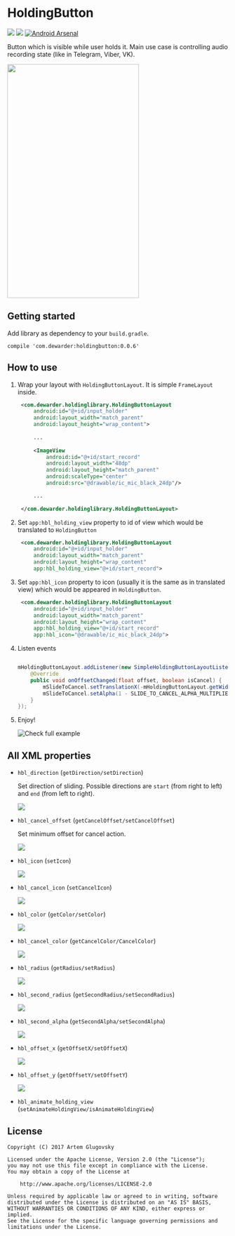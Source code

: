 # HoldingButton

<a href="http://www.methodscount.com/?lib=com.dewarder%3Aholdingbutton%3A0.0.5"><img src="https://img.shields.io/badge/Size-22 KB-e91e63.svg"/></a> <a href="http://www.methodscount.com/?lib=com.dewarder%3Aholdingbutton%3A0.0.5"><img src="https://img.shields.io/badge/Methods count-core: 249 | deps: 32-e91e63.svg"/></a> [![Android Arsenal](https://img.shields.io/badge/Android%20Arsenal-HoldingButton-brightgreen.svg?style=flat)](https://android-arsenal.com/details/1/5436)

Button which is visible while user holds it. Main use case is controlling audio recording state (like in Telegram, Viber, VK). 

<img src="/_arts/example.gif" width="300" height="533"/>

## Getting started

Add library as dependency to your `build.gradle`.

```
compile 'com.dewarder:holdingbutton:0.0.6'
```

## How to use

1. Wrap your layout with `HoldingButtonLayout`. It is simple `FrameLayout` inside.

   ```xml
    <com.dewarder.holdinglibrary.HoldingButtonLayout
        android:id="@+id/input_holder"
        android:layout_width="match_parent"
        android:layout_height="wrap_content">
        
        ...
     
        <ImageView
            android:id="@+id/start_record"
            android:layout_width="48dp"
            android:layout_height="match_parent"
            android:scaleType="center"
            android:src="@drawable/ic_mic_black_24dp"/>

        ...
 
    </com.dewarder.holdinglibrary.HoldingButtonLayout>

    ```

2. Set `app:hbl_holding_view` property to id of view which would be translated to `HoldingButton`

   ```xml
    <com.dewarder.holdinglibrary.HoldingButtonLayout
        android:id="@+id/input_holder"
        android:layout_width="match_parent"
        android:layout_height="wrap_content"
        app:hbl_holding_view="@+id/start_record">
   ```

3. Set `app:hbl_icon` property to icon (usually it is the same as in translated view) which would be appeared in `HoldingButton`.

   ```xml
    <com.dewarder.holdinglibrary.HoldingButtonLayout
        android:id="@+id/input_holder"
        android:layout_width="match_parent"
        android:layout_height="wrap_content"
        app:hbl_holding_view="@+id/start_record"
        app:hbl_icon="@drawable/ic_mic_black_24dp">
   ```

4. Listen events

   ```java
   
   mHoldingButtonLayout.addListener(new SimpleHoldingButtonLayoutListener() {
       @Override
       public void onOffsetChanged(float offset, boolean isCancel) {
           mSlideToCancel.setTranslationX(-mHoldingButtonLayout.getWidth() * offset);
           mSlideToCancel.setAlpha(1 - SLIDE_TO_CANCEL_ALPHA_MULTIPLIER * offset);
       }
   });
   
   ```

5. Enjoy!

   ![Check full example](https://github.com/dewarder/HoldingButton/tree/master/holdingbuttonsample)

## All XML properties

- `hbl_direction` (`getDirection/setDirection`)

   Set direction of sliding. Possible directions are `start` (from right to left) and `end` (from left to right).

   ![](/_arts/hbl_directions.png)

- `hbl_cancel_offset` (`getCancelOffset/setCancelOffset`)

   Set minimum offset for cancel action.

   ![](/_arts/hbl_cancel_offset.png)

- `hbl_icon` (`setIcon`)

   ![](/_arts/hbl_icon.png)

- `hbl_cancel_icon` (`setCancelIcon`)

   ![](/_arts/hbl_cancel_icon.png)

- `hbl_color` (`getColor/setColor`)

   ![](/_arts/hbl_color.png)

- `hbl_cancel_color` (`getCancelColor/CancelColor`)

   ![](/_arts/hbl_cancel_color.png)

- `hbl_radius` (`getRadius/setRadius`)

   ![](/_arts/hbl_radius.png)

- `hbl_second_radius` (`getSecondRadius/setSecondRadius`)

   ![](/_arts/hbl_second_radius.png)

- `hbl_second_alpha` (`getSecondAlpha/setSecondAlpha`)

   ![](/_arts/hbl_second_alpha.png)

- `hbl_offset_x` (`getOffsetX/setOffsetX`)

   ![](/_arts/hbl_offset_x.png)

- `hbl_offset_y` (`getOffsetY/setOffsetY`)

   ![](/_arts/hbl_offset_y.png)

- `hbl_animate_holding_view` (`setAnimateHoldingView/isAnimateHoldingView`)

## License

```
Copyright (C) 2017 Artem Glugovsky

Licensed under the Apache License, Version 2.0 (the "License");
you may not use this file except in compliance with the License.
You may obtain a copy of the License at

    http://www.apache.org/licenses/LICENSE-2.0

Unless required by applicable law or agreed to in writing, software
distributed under the License is distributed on an "AS IS" BASIS,
WITHOUT WARRANTIES OR CONDITIONS OF ANY KIND, either express or implied.
See the License for the specific language governing permissions and
limitations under the License.
```
